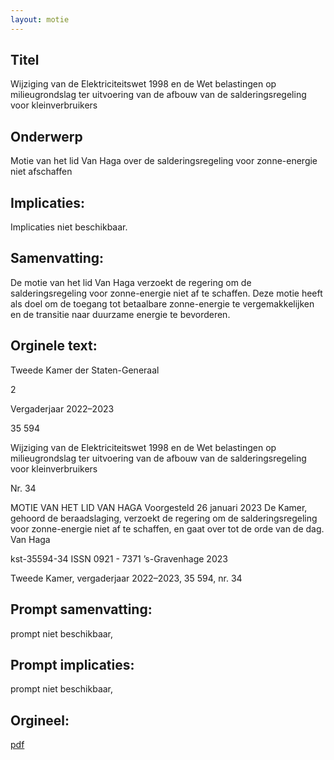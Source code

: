 ```yaml
---
layout: motie
---
```

## Titel
Wijziging van de Elektriciteitswet 1998 en de Wet belastingen op milieugrondslag ter uitvoering van de afbouw van de salderingsregeling voor kleinverbruikers
## Onderwerp
Motie van het lid Van Haga over de salderingsregeling voor zonne-energie niet afschaffen
## Implicaties:
Implicaties niet beschikbaar.
## Samenvatting:

De motie van het lid Van Haga verzoekt de regering om de salderingsregeling voor zonne-energie niet af te schaffen. Deze motie heeft als doel om de toegang tot betaalbare zonne-energie te vergemakkelijken en de transitie naar duurzame energie te bevorderen.
## Orginele text:


Tweede Kamer der Staten-Generaal

2

Vergaderjaar 2022–2023

35 594

Wijziging van de Elektriciteitswet 1998 en de
Wet belastingen op milieugrondslag ter
uitvoering van de afbouw van de
salderingsregeling voor kleinverbruikers

Nr. 34

MOTIE VAN HET LID VAN HAGA
Voorgesteld 26 januari 2023
De Kamer,
gehoord de beraadslaging,
verzoekt de regering om de salderingsregeling voor zonne-energie niet af
te schaffen,
en gaat over tot de orde van de dag.
Van Haga

kst-35594-34
ISSN 0921 - 7371
’s-Gravenhage 2023

Tweede Kamer, vergaderjaar 2022–2023, 35 594, nr. 34


## Prompt samenvatting:
prompt niet beschikbaar,

## Prompt implicaties:
prompt niet beschikbaar,
## Orgineel:
[pdf](https://gegevensmagazijn.tweedekamer.nl/OData/v4/2.0/Document(589206dc-e683-4b25-9c52-647ee8206ace)/resource)
